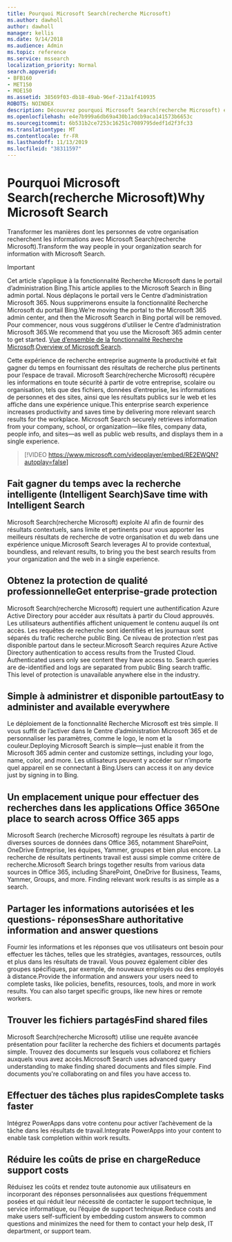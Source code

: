 ```yaml
---
title: Pourquoi Microsoft Search(recherche Microsoft)
ms.author: dawholl
author: dawholl
manager: kellis
ms.date: 9/14/2018
ms.audience: Admin
ms.topic: reference
ms.service: mssearch
localization_priority: Normal
search.appverid:
- BFB160
- MET150
- MOE150
ms.assetid: 38569f03-db18-49ab-96ef-213a1f410935
ROBOTS: NOINDEX
description: Découvrez pourquoi Microsoft Search(recherche Microsoft) est une recherche d’entreprise intelligente pour les lieux de travail modernes.
ms.openlocfilehash: e4e7b999a6db69a430b1adcb9aca141573b6653c
ms.sourcegitcommit: 6b531b2ce7253c16251c7089795dedf1d2f3fc33
ms.translationtype: MT
ms.contentlocale: fr-FR
ms.lasthandoff: 11/13/2019
ms.locfileid: "38311597"
---
```

# <a name="why-microsoft-search"></a><span data-ttu-id="39d5e-103">Pourquoi Microsoft Search(recherche Microsoft)</span><span class="sxs-lookup"><span data-stu-id="39d5e-103">Why Microsoft Search</span></span>

<span data-ttu-id="39d5e-104">Transformer les manières dont les personnes de votre organisation recherchent les informations avec Microsoft Search(recherche Microsoft).</span><span class="sxs-lookup"><span data-stu-id="39d5e-104">Transform the way people in your organization search for information with Microsoft Search.</span></span> 

> [!IMPORTANT]
> <span data-ttu-id="39d5e-105">Cet article s’applique à la fonctionnalité Recherche Microsoft dans le portail d’administration Bing.</span><span class="sxs-lookup"><span data-stu-id="39d5e-105">This article applies to the Microsoft Search in Bing admin portal.</span></span> <span data-ttu-id="39d5e-106">Nous déplaçons le portail vers le Centre d’administration Microsoft 365. Nous supprimerons ensuite la fonctionnalité Recherche Microsoft du portail Bing.</span><span class="sxs-lookup"><span data-stu-id="39d5e-106">We’re moving the portal to the Microsoft 365 admin center, and then the Microsoft Search in Bing portal will be removed.</span></span> <span data-ttu-id="39d5e-107">Pour commencer, nous vous suggérons d’utiliser le Centre d’administration Microsoft 365.</span><span class="sxs-lookup"><span data-stu-id="39d5e-107">We recommend that you use the Microsoft 365 admin center to get started.</span></span> <span data-ttu-id="39d5e-108">[Vue d’ensemble de la fonctionnalité Recherche Microsoft](overview-microsoft-search.md).</span><span class="sxs-lookup"><span data-stu-id="39d5e-108">[Overview of Microsoft Search](overview-microsoft-search.md).</span></span>
  
<span data-ttu-id="39d5e-p102">Cette expérience de recherche entreprise augmente la productivité et fait gagner du temps en fournissant des résultats de recherche plus pertinents pour l’espace de travail. Microsoft Search(recherche Microsoft) récupère les informations en toute sécurité à partir de votre entreprise, scolaire ou organisation, tels que des fichiers, données d’entreprise, les informations de personnes et des sites, ainsi que les résultats publics sur le web et les affiche dans une expérience unique.</span><span class="sxs-lookup"><span data-stu-id="39d5e-p102">This enterprise search experience increases productivity and saves time by delivering more relevant search results for the workplace. Microsoft Search securely retrieves information from your company, school, or organization—like files, company data, people info, and sites—as well as public web results, and displays them in a single experience.</span></span>

> [!VIDEO https://www.microsoft.com/videoplayer/embed/RE2EWQN?autoplay=false]
  
## <a name="save-time-with-intelligent-search"></a><span data-ttu-id="39d5e-111">Fait gagner du temps avec la recherche intelligente (Intelligent Search)</span><span class="sxs-lookup"><span data-stu-id="39d5e-111">Save time with Intelligent Search</span></span>

<span data-ttu-id="39d5e-112">Microsoft Search(recherche Microsoft) exploite AI afin de fournir des résultats contextuels, sans limite et pertinents pour vous apporter les meilleurs résultats de recherche de votre organisation et du web dans une expérience unique.</span><span class="sxs-lookup"><span data-stu-id="39d5e-112">Microsoft Search leverages AI to provide contextual, boundless, and relevant results, to bring you the best search results from your organization and the web in a single experience.</span></span>
  
## <a name="get-enterprise-grade-protection"></a><span data-ttu-id="39d5e-113">Obtenez la protection de qualité professionnelle</span><span class="sxs-lookup"><span data-stu-id="39d5e-113">Get enterprise-grade protection</span></span>

<span data-ttu-id="39d5e-p103">Microsoft Search(recherche Microsoft) requiert une authentification Azure Active Directory pour accéder aux résultats à partir du Cloud approuvés. Les utilisateurs authentifiés affichent uniquement le contenu auquel ils ont accès. Les requêtes de recherche sont identifiés et les journaux sont séparés du trafic recherche public Bing. Ce niveau de protection n’est pas disponible partout dans le secteur.</span><span class="sxs-lookup"><span data-stu-id="39d5e-p103">Microsoft Search requires Azure Active Directory authentication to access results from the Trusted Cloud. Authenticated users only see content they have access to. Search queries are de-identified and logs are separated from public Bing search traffic. This level of protection is unavailable anywhere else in the industry.</span></span>
  
## <a name="easy-to-administer-and-available-everywhere"></a><span data-ttu-id="39d5e-118">Simple à administrer et disponible partout</span><span class="sxs-lookup"><span data-stu-id="39d5e-118">Easy to administer and available everywhere</span></span>

<span data-ttu-id="39d5e-119">Le déploiement de la fonctionnalité Recherche Microsoft est très simple. Il vous suffit de l’activer dans le Centre d’administration Microsoft 365 et de personnaliser les paramètres, comme le logo, le nom et la couleur.</span><span class="sxs-lookup"><span data-stu-id="39d5e-119">Deploying Microsoft Search is simple—just enable it from the Microsoft 365 admin center and customize settings, including your logo, name, color, and more.</span></span> <span data-ttu-id="39d5e-120">Les utilisateurs peuvent y accéder sur n’importe quel appareil en se connectant à Bing.</span><span class="sxs-lookup"><span data-stu-id="39d5e-120">Users can access it on any device just by signing in to Bing.</span></span>
  
## <a name="one-place-to-search-across-office-365-apps"></a><span data-ttu-id="39d5e-121">Un emplacement unique pour effectuer des recherches dans les applications Office 365</span><span class="sxs-lookup"><span data-stu-id="39d5e-121">One place to search across Office 365 apps</span></span>

<span data-ttu-id="39d5e-p105">Microsoft Search (recherche Microsoft) regroupe les résultats à partir de diverses sources de données dans Office 365, notamment SharePoint, OneDrive Entreprise, les équipes, Yammer, groupes et bien plus encore. La recherche de résultats pertinents travail est aussi simple comme critère de recherche.</span><span class="sxs-lookup"><span data-stu-id="39d5e-p105">Microsoft Search brings together results from various data sources in Office 365, including SharePoint, OneDrive for Business, Teams, Yammer, Groups, and more. Finding relevant work results is as simple as a search.</span></span>
  
## <a name="share-authoritative-information-and-answer-questions"></a><span data-ttu-id="39d5e-124">Partager les informations autorisées et les questions- réponses</span><span class="sxs-lookup"><span data-stu-id="39d5e-124">Share authoritative information and answer questions</span></span>

<span data-ttu-id="39d5e-p106">Fournir les informations et les réponses que vos utilisateurs ont besoin pour effectuer les tâches, telles que les stratégies, avantages, ressources, outils et plus dans les résultats de travail. Vous pouvez également cibler des groupes spécifiques, par exemple, de nouveaux employés ou des employés à distance.</span><span class="sxs-lookup"><span data-stu-id="39d5e-p106">Provide the information and answers your users need to complete tasks, like policies, benefits, resources, tools, and more in work results. You can also target specific groups, like new hires or remote workers.</span></span>
  
## <a name="find-shared-files"></a><span data-ttu-id="39d5e-127">Trouver les fichiers partagés</span><span class="sxs-lookup"><span data-stu-id="39d5e-127">Find shared files</span></span>

<span data-ttu-id="39d5e-p107">Microsoft Search(recherche Microsoft) utilise une requête avancée présentation pour faciliter la recherche des fichiers et documents partagés simple. Trouvez des documents sur lesquels vous collaborez et fichiers auxquels vous avez accès.</span><span class="sxs-lookup"><span data-stu-id="39d5e-p107">Microsoft Search uses advanced query understanding to make finding shared documents and files simple. Find documents you're collaborating on and files you have access to.</span></span> 
  
## <a name="complete-tasks-faster"></a><span data-ttu-id="39d5e-130">Effectuer des tâches plus rapides</span><span class="sxs-lookup"><span data-stu-id="39d5e-130">Complete tasks faster</span></span>

<span data-ttu-id="39d5e-131">Intégrez PowerApps dans votre contenu pour activer l’achèvement de la tâche dans les résultats de travail.</span><span class="sxs-lookup"><span data-stu-id="39d5e-131">Integrate PowerApps into your content to enable task completion within work results.</span></span>
  
## <a name="reduce-support-costs"></a><span data-ttu-id="39d5e-132">Réduire les coûts de prise en charge</span><span class="sxs-lookup"><span data-stu-id="39d5e-132">Reduce support costs</span></span>

<span data-ttu-id="39d5e-133">Réduisez les coûts et rendez toute autonomie aux utilisateurs en incorporant des réponses personnalisées aux questions fréquemment posées et qui réduit leur nécessité de contacter le support technique, le service informatique, ou l’équipe de support technique.</span><span class="sxs-lookup"><span data-stu-id="39d5e-133">Reduce costs and make users self-sufficient by embedding custom answers to common questions and minimizes the need for them to contact your help desk, IT department, or support team.</span></span>
  

